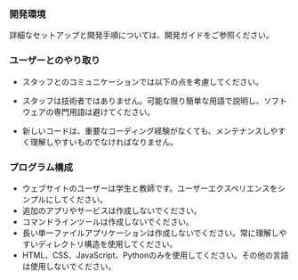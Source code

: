 ### 開発環境
詳細なセットアップと開発手順については、開発ガイドをご参照ください。
### ユーザーとのやり取り
- スタッフとのコミュニケーションでは以下の点を考慮してください。

- スタッフは技術者ではありません。可能な限り簡単な用語で説明し、ソフトウェアの専門用語は避けてください。
- 新しいコードは、重要なコーディング経験がなくても、メンテナンスしやすく理解しやすいものでなければなりません。

### プログラム構成

- ウェブサイトのユーザーは学生と教師です。ユーザーエクスペリエンスをシンプルにしてください。
- 追加のアプリやサービスは作成しないでください。
- コマンドラインツールは作成しないでください。
- 長い単一ファイルアプリケーションは作成しないでください。常に理解しやすいディレクトリ構造を使用してください。
- HTML、CSS、JavaScript、Pythonのみを使用してください。その他の言語は使用しないでください。
